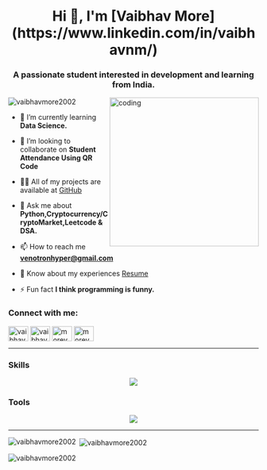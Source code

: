 <h1 align="center">Hi 👋, I'm [Vaibhav More](https://www.linkedin.com/in/vaibhavnm/)</h1>
<h3 align="center">A passionate student interested in development and learning from India.</h3>
<img align="right" alt="coding" width="300" src="https://cdn.dribbble.com/users/1162077/screenshots/3848914/programmer.gif">
<p align="left"> <img src="https://komarev.com/ghpvc/?username=vaibhavmore2002&label=Profile%20views&color=0e75b6&style=flat" alt="vaibhavmore2002" /> </p>

- 🌱 I’m currently learning **Data Science.**

- 👯 I’m looking to collaborate on **Student Attendance Using QR Code**

- 👨‍💻 All of my projects are available at [GitHub](https://github.com/VaibhavMore2002)

- 💬 Ask me about **Python,Cryptocurrency/CryptoMarket,Leetcode & DSA.**

- 📫 How to reach me **venotronhyper@gmail.com**

- 📄 Know about my experiences [Resume](https://drive.google.com/file/d/18ghLNk9vmPw9ZA34mK5M-vjIiUE1od4Q/view?usp=sharing)

- ⚡ Fun fact **I think programming is funny.**

<h3 align="left">Connect with me:</h3>
<p align="left">
<a href="https://linkedin.com/in/vaibhavnm" target="blank"><img align="center" src="https://raw.githubusercontent.com/rahuldkjain/github-profile-readme-generator/master/src/images/icons/Social/linked-in-alt.svg" alt="vaibhavnm" height="30" width="40" /></a>
<a href="https://instagram.com/vaibhavv_2002" target="blank"><img align="center" src="https://raw.githubusercontent.com/rahuldkjain/github-profile-readme-generator/master/src/images/icons/Social/instagram.svg" alt="vaibhavv_2002" height="30" width="40" /></a>
<a href="https://www.hackerrank.com/morevaibhav545" target="blank"><img align="center" src="https://raw.githubusercontent.com/rahuldkjain/github-profile-readme-generator/master/src/images/icons/Social/hackerrank.svg" alt="morevaibhav545" height="30" width="40" /></a>
<a href="https://www.leetcode.com/morevaibhav" target="blank"><img align="center" src="https://raw.githubusercontent.com/rahuldkjain/github-profile-readme-generator/master/src/images/icons/Social/leet-code.svg" alt="morevaibhav" height="30" width="40" /></a>
</p>

<hr>

### Skills

<p align="center">
    <img src="https://skillicons.dev/icons?i=python,flask,seaborn,pandas,numpy,matplotlib,java,html,css,bootstrap,js,mysql,mongodb,react,tailwind,reactnative" />
</p>

### Tools

<p align="center">
    <img src="https://skillicons.dev/icons?i=AWS,vscode,git,github,vercel,netlify,canvas" />
</p>

<hr>

<p><img align="left" src="https://github-readme-stats.vercel.app/api/top-langs?username=vaibhavmore2002&show_icons=true&locale=en&layout=compact" alt="vaibhavmore2002" /></p>

<p>&nbsp;<img align="center" src="https://github-readme-stats.vercel.app/api?username=vaibhavmore2002&show_icons=true&locale=en" alt="vaibhavmore2002" /></p>

<p><img align="center" src="https://github-readme-streak-stats.herokuapp.com/?user=vaibhavmore2002&" alt="vaibhavmore2002" /></p>

